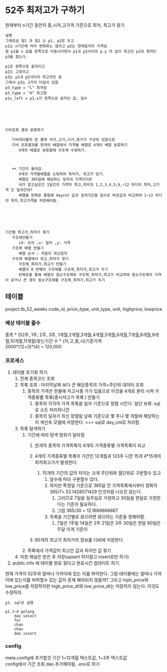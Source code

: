 # 52주 최저고가 구하기
현재부터 n기간 동안의 종,시저,고가격 기준으로 최저, 최고가 찾기

```
설명
그래프상 점1 과 점2 는 p1, p2로 두고
p1는 n기간에 따라 변화화는 점이고 p2는 현재일자의 가격임
점 p1을 x 값을 왼쪽으로 이동시키면서 p1과 p2사이의 p.y 의 값이 최고인 p3과 최저인 p3을 찾는다. 

p1은 왼쪽으로 움직이고 
p2는 고정이고 
p3는 p1과 p2사이의 최고저인 점
그래서 p3는 2가지 타입이 있음
p3_type = "L" 최저점
p3_type = "H" 최고점
p1x_left = p1.x가 왼쪽으로 움직인 값, 일수

```

```





디비조회 결과 분류하기
   
   디비테이블의 한 줄에 저가,고가,시가,종가가 구성되 있음으로
   디비 조회결과를 한개의 배열에서 가격별 배열로 4개의 배열 분류하기
      4개의 배열로 분류할때 구조체 수정하기.
   
   
   
   ++ 기간이 들어감.
      4개의 가격별배열을 소팅하여 최저가, 최고가 얻기.
      배열은 365일에 해당하는 일자의 가격이지만 
      내가 알고싶은건 1달간의 가격의 최고,최저과 1,2,3,4,5,6,~12 마다의 최저,고가격 인 일자인데?
      배열을 반복문 돌릴떄 daycnt 값과 검색기간을 일수로 바꾼값과 비교하여 1~12 마다의 최저,최고가격을 저장해야됨.






기간별 최고가,최저가 찾기
   구조체만들기
      id: 숫자 ,x: 일자 ,y: 가격  
   구조체 배열 만들기
      배열 순서 : 처음이 최신일자
   구조체 배열에서 최고,최저가 찾기
      구조체_최저가,최고가 만들기
      배열의 0 번째의 구조체를 구조체_최저가,최고가 두기
      반복문을 통해 배열의 원소구조체와 구조체_최저가,최고가 비교하여 원소구조체의 가격이 같거나 큰 경우 원소구조체를 구조체_최저가,최고가 두기

```

## 테이블
project.tb_52_weeks
code_id, price_type, unit_type, unit,  highprice, lowprice 

### 예상 테이블 줄수
종목 * (52주, 1주, 2주, 3주, 1개월,2개월,3개월,4개월,5개월,6개월,7개월,8개월,9개월,10개월,11개월)찾는기간 수 * (저,고,종,시)기준가격    
2000*(12+3)*(4) = 120,000

### 프로세스
1. 테이블 초기화 하기.
   1. 전체 종목코드 조회
   2. 목록 조회 : 마지막날짜 보다 큰 해당종목의 가격+주단위 데이터 조회  
      1. 종목의 가격은 한줄에 저고시종 가가 있음으로 이것을 4개로 분리 시켜 가격종류별 목록(종시저고가 목록 ) 만들기
         1. 종목의 각각의 가격 목록을 일자 기준으로 정렬 시킨다. 일단 보류: sql로 소트 처리하니깐
         2. 종목의 일자가 최신 장열림 날짜 기준으로 몇 주나 몇 개월에 해당하는지 계산후 모델에 저장한다. <== sql로 day_cnt로 처리함.
   3. 목록 탐색하기
      1. 기간에 따라 탐색 범위가 달라짐
         1. 한개의 종목의 가격목록이 4개의 가격종류별 가격목록이 되고 
         2. 4개의 가격종류별 목록이 기간인 12개월과 123주 니깐 15개 4*15개의 최저최고가가 발생한다.
            1. 15개의 기간의 값의 차이는 크게 주단위와 월단위로 구분할수 있고
               1. 일수에 따라 구분할수 있다. 
               2. 하지만 특정일 기준으로 365일 전 가격목록에서부터 정확히 365/7= 52.1428571429 인것처럼 나오진 않는다.
                  1. 그러므로 7일을 일주일로 가정하고 30일을 한달로 가정한다는 기준이 필요하다.
                  2. 그럼 365/30 = 12.1666666667
               3. 목록을 기간별로 끊으려면 끊으려는 기준을 정해야함.
                  1. 7일은 1주일 14일은 2주 21일은 3주 30일은 한달 60일은 두달 이게 기준이
               
         3. 60개의 최고가 최저가의 정보를 디비에 저장한다. 
      2. 목록에서 가격값이 최고인 값과 최저인 값 찾기
   4. 저창 채널은 받은 후 저장(upsert 하지말고 insert로만 하기)
2. public.info 에 테이블 완료 됬다고 완료시간 업데이트 하기.


현재 가격이 52주와 얼마나 가까이에 있는 지를 파악한다.
그럼 테이블에는 얼마나 가까이에 있는지를 파악할수 있는 값이 존재 해야되지 않을까?
그리고 hiph_price와 low_price를 저장하지만 high_price_dt와 low_price_dt는 저장하지 않는다. 이것도 수정하자.

```
p1. sql로 실행

p1.1~4 golang
    dao select
    for
    chan
    chan
    dao insert
```
### config
meta.config에 추가할것 
기간 1~12개월 텍스트값, 1~3주 텍스트값   
config에서 기간 조회 dao 추가해야됨. .env로 하기    




